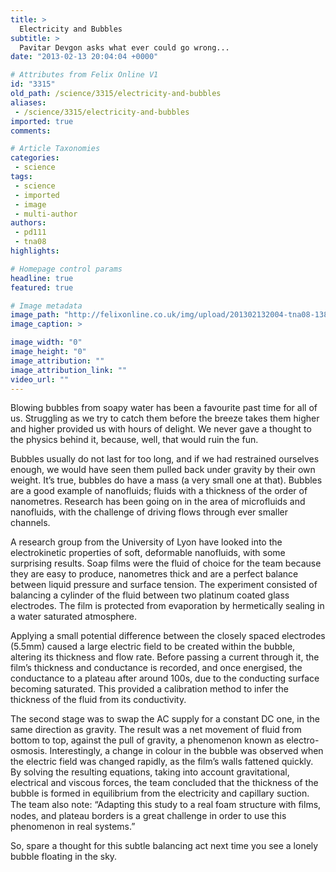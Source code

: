 ```yaml
---
title: >
  Electricity and Bubbles
subtitle: >
  Pavitar Devgon asks what ever could go wrong...
date: "2013-02-13 20:04:04 +0000"

# Attributes from Felix Online V1
id: "3315"
old_path: /science/3315/electricity-and-bubbles
aliases:
 - /science/3315/electricity-and-bubbles
imported: true
comments:

# Article Taxonomies
categories:
 - science
tags:
 - science
 - imported
 - image
 - multi-author
authors:
 - pd111
 - tna08
highlights:

# Homepage control params
headline: true
featured: true

# Image metadata
image_path: "http://felixonline.co.uk/img/upload/201302132004-tna08-1382844_12541003.jpg"
image_caption: >

image_width: "0"
image_height: "0"
image_attribution: ""
image_attribution_link: ""
video_url: ""
---
```


Blowing bubbles from soapy water has been a favourite past time for all of us. Struggling as we try to catch them before the breeze takes them higher and higher provided us with hours of delight. We never gave a thought to the physics behind it, because, well, that would ruin the fun.

Bubbles usually do not last for too long, and if we had restrained ourselves enough, we would have seen them pulled back under gravity by their own weight. It’s true, bubbles do have a mass (a very small one at that). Bubbles are a good example of nanofluids; fluids with a thickness of the order of nanometres. Research has been going on in the area of microfluids and nanofluids, with the challenge of driving flows through ever smaller channels.

A research group from the University of Lyon have looked into the electrokinetic properties of soft, deformable nanofluids, with some surprising results. Soap films were the fluid of choice for the team because they are easy to produce, nanometres thick and are a perfect balance between liquid pressure and surface tension. The experiment consisted of balancing a cylinder of the fluid between two platinum coated glass electrodes. The film is protected from evaporation by hermetically sealing in a water saturated atmosphere.

Applying a small potential difference between the closely spaced electrodes (5.5mm) caused a large electric field to be created within the bubble, altering its thickness and flow rate. Before passing a current through it, the film’s thickness and conductance is recorded, and once energised, the conductance to a plateau after around 100s, due to the conducting surface becoming saturated. This provided a calibration method to infer the thickness of the fluid from its conductivity.

The second stage was to swap the AC supply for a constant DC one, in the same direction as gravity. The result was a net movement of fluid from bottom to top, against the pull of gravity, a phenomenon known as electro-osmosis. Interestingly, a change in colour in the bubble was observed when the electric field was changed rapidly, as the film’s walls fattened quickly. By solving the resulting equations, taking into account gravitational, electrical and viscous forces, the team concluded that the thickness of the bubble is formed in equilibrium from the electricity and capillary suction. The team also note: “Adapting this study to a real foam structure with ﬁlms, nodes, and plateau borders is a great challenge in order to use this phenomenon in real systems.”

So, spare a thought for this subtle balancing act next time you see a lonely bubble floating in the sky.

